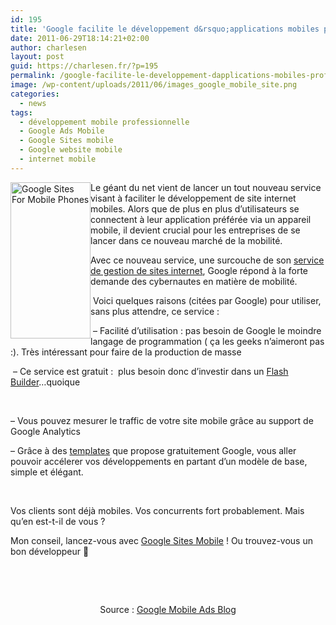 ```yaml
---
id: 195
title: 'Google facilite le développement d&rsquo;applications mobiles professionnelles'
date: 2011-06-29T18:14:21+02:00
author: charlesen
layout: post
guid: https://charlesen.fr/?p=195
permalink: /google-facilite-le-developpement-dapplications-mobiles-professionnelles/
image: /wp-content/uploads/2011/06/images_google_mobile_site.png
categories:
  - news
tags:
  - développement mobile professionnelle
  - Google Ads Mobile
  - Google Sites mobile
  - Google website mobile
  - internet mobile
---
```

<img loading="lazy" class=" alignleft size-full wp-image-194" style="float: left;" title="Google Sites For Mobile Phones" src="https://charlesen.fr/wp-content/uploads/2011/06/images_google_mobile_site.png" alt="Google Sites For Mobile Phones" width="128" height="250" />Le géant du net vient de lancer un tout nouveau service visant à faciliter le développement de site internet mobiles. Alors que de plus en plus d&rsquo;utilisateurs se connectent à leur application préférée via un appareil mobile, il devient crucial pour les entreprises de se lancer dans ce nouveau marché de la mobilité.

Avec ce nouveau service, une surcouche de son [service de gestion de sites internet](http://www.google.com/sites/help/intl/en/mobile-landing-pages/mlpb.html "Google Site pour les mobiles"), Google répond à la forte demande des cybernautes en matière de mobilité.

&nbsp;Voici quelques raisons (citées par Google) pour utiliser, sans plus attendre, ce service :

&nbsp;&#8211; Facilité d&rsquo;utilisation : pas besoin de Google le moindre langage de programmation ( ça les geeks n&rsquo;aimeront pas :). Très intéressant pour faire de la production de masse

&nbsp;&#8211; Ce service est gratuit :&nbsp; plus besoin donc d&rsquo;investir dans un [Flash Builder](http://www.adobe.com/products/flex/mobile/ "Flash Builder")&#8230;quoique

<!--more-->

 

&#8211; Vous pouvez mesurer le traffic de votre site mobile grâce au support de Google Analytics

&#8211; Grâce à des [templates](http://www.google.com/sites/help/intl/en/mobile-landing-pages/mlpb.html "Templates sites mobiles") que propose gratuitement Google, vous aller pouvoir accélerer vos développements en partant d&rsquo;un modèle de base, simple et élégant.

 

Vos clients sont déjà mobiles. Vos concurrents fort probablement. Mais qu&rsquo;en est-t-il de vous ?

Mon conseil, lancez-vous avec [Google Sites Mobile](http://www.google.com/sites/help/intl/en/mobile-landing-pages/mlpb.html "Démarrez dans le marché du mobile avec Google") ! Ou trouvez-vous un bon développeur 🙂

 



 

<p style="text-align: center;">
  Source : <a title="Atteindre le blog" href="http://googlemobileads.blogspot.com/2011/06/mobile-ize-your-business-with-google.html">Google Mobile Ads Blog</a>
</p>